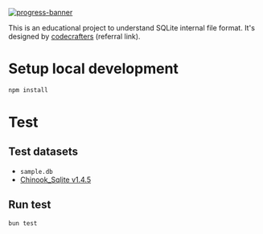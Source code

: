 [![progress-banner](https://backend.codecrafters.io/progress/sqlite/a32c983f-852f-4351-9b72-de0b2f7747ca)](https://app.codecrafters.io/users/codecrafters-bot?r=2qF)

This is an educational project to understand SQLite internal file format. It's designed by [codecrafters](https://app.codecrafters.io/r/elegant-shark-164662) (referral link).

# Setup local development

```bash
npm install
```

# Test

## Test datasets

- `sample.db`
- [Chinook_Sqlite v1.4.5](https://github.com/lerocha/chinook-database/releases/download/v1.4.5/Chinook_Sqlite.sqlite)

## Run test

```bash
bun test
```